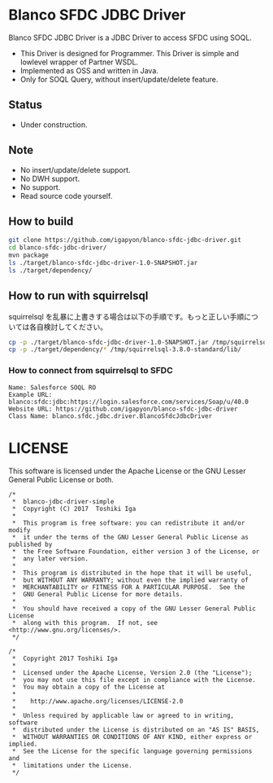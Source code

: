 # Blanco SFDC JDBC Driver

Blanco SFDC JDBC Driver is a JDBC Driver to access SFDC using SOQL.

- This Driver is designed for Programmer. This Driver is simple and lowlevel wrapper of Partner WSDL.
- Implemented as OSS and written in Java.
- Only for SOQL Query, without insert/update/delete feature.

## Status

- Under construction.

## Note

- No insert/update/delete support.
- No DWH support.
- No support.
- Read source code yourself.

## How to build

```sh
git clone https://github.com/igapyon/blanco-sfdc-jdbc-driver.git
cd blanco-sfdc-jdbc-driver/
mvn package
ls ./target/blanco-sfdc-jdbc-driver-1.0-SNAPSHOT.jar 
ls ./target/dependency/
```

## How to run with squirrelsql

squirrelsql を乱暴に上書きする場合は以下の手順です。もっと正しい手順については各自検討してください。

```sh
cp -p ./target/blanco-sfdc-jdbc-driver-1.0-SNAPSHOT.jar /tmp/squirrelsql-3.8.0-standard/lib/
cp -p ./target/dependency/* /tmp/squirrelsql-3.8.0-standard/lib/
```

### How to connect from squirrelsql to SFDC

```
Name: Salesforce SOQL RO
Example URL: blanco:sfdc:jdbc:https://login.salesforce.com/services/Soap/u/40.0
Website URL: https://github.com/igapyon/blanco-sfdc-jdbc-driver
Class Name: blanco.sfdc.jdbc.driver.BlancoSfdcJdbcDriver
```

# LICENSE

This software is licensed under the Apache License or the GNU Lesser General Public License or both.

```
/*
 *  blanco-jdbc-driver-simple
 *  Copyright (C) 2017  Toshiki Iga
 *
 *  This program is free software: you can redistribute it and/or modify
 *  it under the terms of the GNU Lesser General Public License as published by
 *  the Free Software Foundation, either version 3 of the License, or
 *  any later version.
 *
 *  This program is distributed in the hope that it will be useful,
 *  but WITHOUT ANY WARRANTY; without even the implied warranty of
 *  MERCHANTABILITY or FITNESS FOR A PARTICULAR PURPOSE.  See the
 *  GNU General Public License for more details.
 *
 *  You should have received a copy of the GNU Lesser General Public License
 *  along with this program.  If not, see <http://www.gnu.org/licenses/>.
 */
```

```
/*
 *  Copyright 2017 Toshiki Iga
 *
 *  Licensed under the Apache License, Version 2.0 (the "License");
 *  you may not use this file except in compliance with the License.
 *  You may obtain a copy of the License at
 *
 *    http://www.apache.org/licenses/LICENSE-2.0
 *
 *  Unless required by applicable law or agreed to in writing, software
 *  distributed under the License is distributed on an "AS IS" BASIS,
 *  WITHOUT WARRANTIES OR CONDITIONS OF ANY KIND, either express or implied.
 *  See the License for the specific language governing permissions and
 *  limitations under the License.
 */
```

